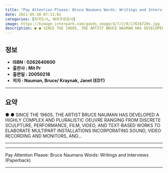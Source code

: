```yaml
---
title: "Pay Attention Please: Bruce Naumans Words: Writings and Interviews (Paperback)"
date: 2021-05-30 07:11:01
categories: [외국도서, 해외주문원서]
image: https://bimage.interpark.com/goods_image/4/7/2/0/17634720s.jpg
description: ● ● SINCE THE 1960S, THE ARTIST BRUCE NAUMAN HAS DEVELOPED A HIGHLY COMPLEX AND PLURALISTIC OEUVRE RANGING FROM DISCRETE SCULPTURE, PERFORMANCE, FILM, VIDEO,
---
```


## **정보**

- **ISBN : 0262640600**
- **출판사 : Mit Pr**
- **출판일 : 20050218**
- **저자 : Nauman, Bruce/ Kraynak, Janet (EDT)**

------



## **요약**

●  ●  SINCE THE 1960S, THE ARTIST BRUCE NAUMAN HAS DEVELOPED A HIGHLY COMPLEX AND PLURALISTIC OEUVRE RANGING FROM DISCRETE SCULPTURE, PERFORMANCE, FILM, VIDEO, AND TEXT-BASED WORKS TO ELABORATE MULTIPART INSTALLATIONS INCORPORATING SOUND, VIDEO RECORDING AND MONITORS, AND... 

------



------


Pay Attention Please: Bruce Naumans Words: Writings and Interviews (Paperback) 

------


